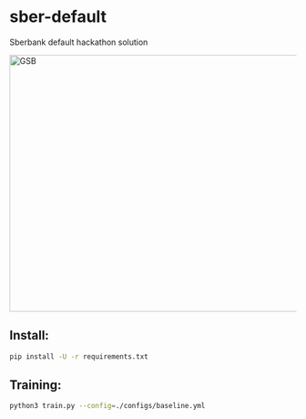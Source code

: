 # sber-default

Sberbank default hackathon solution

<a href="https://dsbattle.com/hackathons/gsb/">
  <img alt="GSB" src="https://dsbattle.com/hackathons/gsb/assets/images/gsb-main.png" width=600" height="450">
</a>

## Install:

```bash
pip install -U -r requirements.txt
```

## Training:

```bash
python3 train.py --config=./configs/baseline.yml
```
